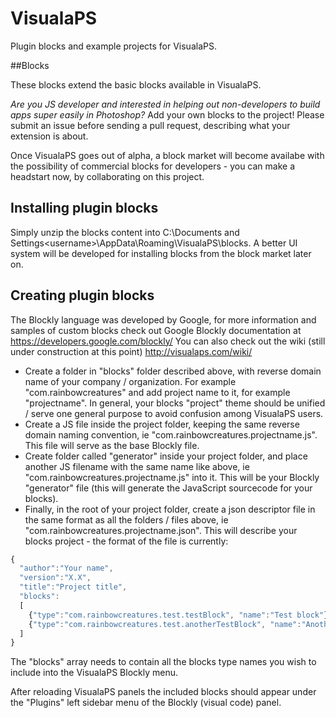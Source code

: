 # VisualaPS

Plugin blocks and example projects for VisualaPS. 

##Blocks

These blocks extend the basic blocks available in VisualaPS. 

*Are you JS developer and interested in helping out non-developers to build apps super easily in Photoshop?*
Add your own blocks to the project! Please submit an issue before sending a pull request, describing what your extension is about. 

Once VisualaPS goes out of alpha, a block market will become availabe with the possibility of commercial blocks for developers - you can make a headstart now, by collaborating on this project.

## Installing plugin blocks

Simply unzip the blocks content into C:\Documents and Settings\<username>\AppData\Roaming\VisualaPS\blocks\. A better UI system will be developed for installing blocks from the block market later on.

## Creating plugin blocks

The Blockly language was developed by Google, for more information and samples of custom blocks check out Google Blockly documentation at https://developers.google.com/blockly/
You can also check out the wiki (still under construction at this point) http://visualaps.com/wiki/

- Create a folder in "blocks" folder described above, with reverse domain name of your company / organization. For example "com.rainbowcreatures" and add project name to it, for example "projectname". In general, your blocks "project" theme should be unified / serve one general purpose to avoid confusion among VisualaPS users.
- Create a JS file inside the project folder, keeping the same reverse domain naming convention, ie "com.rainbowcreatures.projectname.js". This file will serve as the base Blockly file.
- Create folder called "generator" inside your project folder, and place another JS filename with the same name like above, ie "com.rainbowcreatures.projectname.js" into it. This will be your Blockly "generator" file (this will generate the JavaScript sourcecode for your blocks).
- Finally, in the root of your project folder, create a json descriptor file in the same format as all the folders / files above, ie "com.rainbowcreatures.projectname.json". This will describe your blocks project - the format of the file is currently:

```javascript
{
  "author":"Your name", 
  "version":"X.X", 
  "title":"Project title", 
  "blocks":
  [
    {"type":"com.rainbowcreatures.test.testBlock", "name":"Test block"}, 
    {"type":"com.rainbowcreatures.test.anotherTestBlock", "name":"Another test block"}
  ]
}
```

The "blocks" array needs to contain all the blocks type names you wish to include into the VisualaPS Blockly menu.

After reloading VisualaPS panels the included blocks should appear under the "Plugins" left sidebar menu of the Blockly (visual code) panel.
